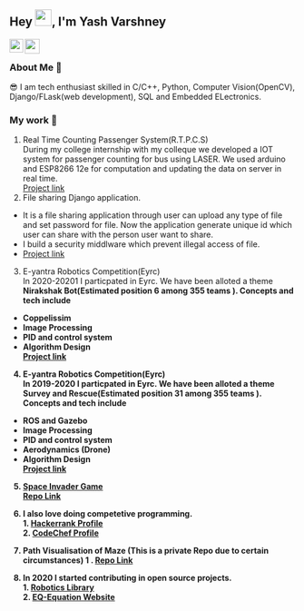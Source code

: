 ## Hey <img src="https://github.com/TheDudeThatCode/TheDudeThatCode/blob/master/Assets/Hi.gif" width="29px">, I'm Yash Varshney

<a href="https://www.linkedin.com/in/yash-varshney-/">
  <img align="left" width="24px" src="https://cdn.jsdelivr.net/npm/simple-icons@v3/icons/linkedin.svg"  />
</a>

<a href="mailto:yash.varshney003@gmail.com">
  <img align="left" width="26px" src="https://cdn.jsdelivr.net/npm/simple-icons@v3/icons/gmail.svg" />
</a>
<br />

### About Me 🚀
😎 I am tech enthusiast skilled in C/C++, Python, Computer Vision(OpenCV), Django/FLask(web development), SQL and Embedded ELectronics.


### My work 🙌
 1. Real Time Counting Passenger System(R.T.P.C.S)<br>
  During my college internship with my colleque we developed a IOT system for passenger counting  for bus using LASER. We used arduino and ESP8266 12e for computation and updating the data on server in real time. <br>
 [Project link](https://github.com/yashvarshney003/Real-Time-Passenger-Counting-System-)
2. File sharing Django application. <br>
* It is a file sharing application through user can upload any type of file and set password for file. Now the application generate unique id  which user can share
with the person user want to share.<br>
*  I build a security middlware which prevent illegal access of file.<br>
*   [Project link](https://yashfilesharingapp.herokuapp.com/)
  
3.  E-yantra Robotics Competition(Eyrc)<br>
 In 2020-20201 I particpated in Eyrc. We have been alloted a theme <b>Nirakshak Bot(Estimated position 6 among 355 teams )<b>. Concepts and tech include
  * Coppelissim
  * Image Processing
  * PID and control system
  * Algorithm Design<br>
  [Project link](https://github.com/yashvarshney003/Eyrc2020-2021-Journey)
 
4. E-yantra Robotics Competition(Eyrc)<br>
 In 2019-2020 I particpated in Eyrc. We have been alloted a theme <b>Survey and Rescue(Estimated position 31 among 355 teams )<b>. Concepts and tech include
  * ROS and Gazebo
  * Image Processing
  * PID and control system
  * Aerodynamics (Drone)
  * Algorithm Design<br>
  [Project link](https://github.com/yashvarshney003/Eyantra-Rescue-and-survey)
 5. [Space Invader Game](https://repl.it/@yashvarshney1/Space-Invader-Game#.replit)<br>
    [Repo Link](https://github.com/yashvarshney003/Space-Invader-Game)
 6. I also love doing competetive programming.<br>
              1. [Hackerrank Profile](https://www.hackerrank.com/yash_varshney003)<br>
              2. [CodeChef Profile](https://www.codechef.com/users/varshney3)
  
 7. Path Visualisation of Maze (This is a private Repo due to certain circumstances)
              1 .  [Repo Link](https://github.com/yashvarshney003/Path-Visualisation-Maze)<br>
 8. In 2020 I started contributing in open source projects.<br>
              1. [Robotics Library](https://github.com/AtsushiSakai/PythonRobotics)<br>
              2. [EQ-Equation Website](https://github.com/girlscript/EQEquation-Website)<br>

